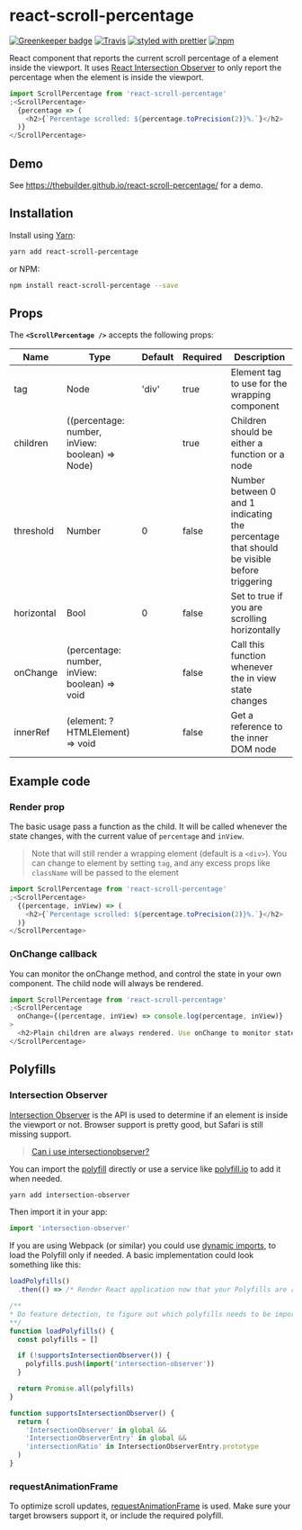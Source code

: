 # react-scroll-percentage

[![Greenkeeper badge](https://badges.greenkeeper.io/thebuilder/react-scroll-percentage.svg)](https://greenkeeper.io/)
[![Travis](https://travis-ci.org/thebuilder/react-scroll-percentage.svg?branch=master)](https://travis-ci.org/thebuilder/react-scroll-percentage)
[![styled with prettier](https://img.shields.io/badge/styled_with-prettier-ff69b4.svg)](https://github.com/prettier/prettier)
[![npm](https://img.shields.io/npm/v/react-scroll-percentage.svg)](https://www.npmjs.com/package/react-scroll-percentage)

React component that reports the current scroll percentage of a element inside
the viewport. It uses [React Intersection
Observer](https://github.com/thebuilder/react-intersection-observer) to only
report the percentage when the element is inside the viewport.

```js
import ScrollPercentage from 'react-scroll-percentage'
;<ScrollPercentage>
  {percentage => (
    <h2>{`Percentage scrolled: ${percentage.toPrecision(2)}%.`}</h2>
  )}
</ScrollPercentage>
```

## Demo

See https://thebuilder.github.io/react-scroll-percentage/ for a demo.

## Installation

Install using [Yarn](https://yarnpkg.com):

```sh
yarn add react-scroll-percentage
```

or NPM:

```sh
npm install react-scroll-percentage --save
```

## Props

The **`<ScrollPercentage />`** accepts the following props:

| Name       | Type                                            | Default | Required | Description                                                                               |
| ---------- | ----------------------------------------------- | ------- | -------- | ----------------------------------------------------------------------------------------- |
| tag        | Node                                            | 'div'   | true     | Element tag to use for the wrapping component                                             |
| children   | ((percentage: number, inView: boolean) => Node) |         | true     | Children should be either a function or a node                                            |
| threshold  | Number                                          | 0       | false    | Number between 0 and 1 indicating the percentage that should be visible before triggering |
| horizontal | Bool                                            | 0       | false    | Set to true if you are scrolling horizontally                                             |
| onChange   | (percentage: number, inView: boolean) => void   |         | false    | Call this function whenever the in view state changes                                     |
| innerRef   | (element: ?HTMLElement) => void                 |         | false    | Get a reference to the inner DOM node                                                     |

## Example code

### Render prop

The basic usage pass a function as the child. It will be called whenever the
state changes, with the current value of `percentage` and `inView`.

> Note that <ScrollPercentage> will still render a wrapping element (default is a `<div>`).
> You can change to element by setting `tag`, and any excess props like `className` will be passed to the element

```js
import ScrollPercentage from 'react-scroll-percentage'
;<ScrollPercentage>
  {(percentage, inView) => (
    <h2>{`Percentage scrolled: ${percentage.toPrecision(2)}%.`}</h2>
  )}
</ScrollPercentage>
```

### OnChange callback

You can monitor the onChange method, and control the state in your own
component. The child node will always be rendered.

```js
import ScrollPercentage from 'react-scroll-percentage'
;<ScrollPercentage
  onChange={(percentage, inView) => console.log(percentage, inView)}
>
  <h2>Plain children are always rendered. Use onChange to monitor state.</h2>
</ScrollPercentage>
```

## Polyfills

### Intersection Observer

[Intersection Observer](https://developer.mozilla.org/en-US/docs/Web/API/Intersection_Observer_API)
is the API is used to determine if an element is inside the viewport or not. Browser support is pretty good, but Safari is still missing support.

> [Can i use intersectionobserver?](https://caniuse.com/#feat=intersectionobserver)

You can import the
[polyfill](https://www.npmjs.com/package/react-intersection-observer) directly or use
a service like [polyfill.io](https://polyfill.io/v2/docs/) to add it when
needed.

```sh
yarn add intersection-observer
```

Then import it in your app:

```js
import 'intersection-observer'
```

If you are using Webpack (or similar) you could use [dynamic
imports](https://webpack.js.org/api/module-methods/#import-), to load the
Polyfill only if needed. A basic implementation could look something like this:

```js
loadPolyfills()
  .then(() => /* Render React application now that your Polyfills are ready */)

/**
* Do feature detection, to figure out which polyfills needs to be imported.
**/
function loadPolyfills() {
  const polyfills = []

  if (!supportsIntersectionObserver()) {
    polyfills.push(import('intersection-observer'))
  }

  return Promise.all(polyfills)
}

function supportsIntersectionObserver() {
  return (
    'IntersectionObserver' in global &&
    'IntersectionObserverEntry' in global &&
    'intersectionRatio' in IntersectionObserverEntry.prototype
  )
}
```

### requestAnimationFrame

To optimize scroll updates,
[requestAnimationFrame](https://developer.mozilla.org/en-US/docs/Web/API/window/requestAnimationFrame)
is used. Make sure your target browsers support it, or include the required
polyfill.
